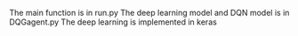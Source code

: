 The main function is in run.py
The deep learning model and DQN model is in DQGagent.py
The deep learning is implemented in keras
